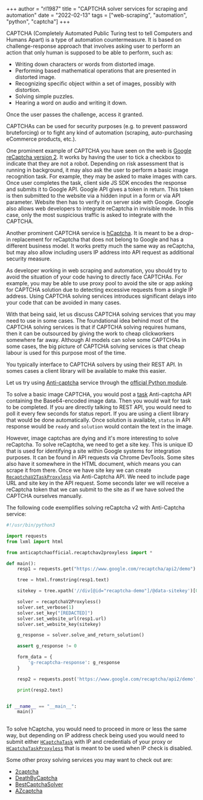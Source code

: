 +++
author = "rl1987"
title = "CAPTCHA solver services for scraping and automation"
date = "2022-02-13"
tags = ["web-scraping", "automation", "python", "captcha"]
+++

CAPTCHA (Completely Automated Public Turing test to tell Computers and Humans Apart) is a type of automation
countermeasure. It is based on challenge-response approach that involves asking user to perform an action
that only human is supposed to be able to perform, such as:

* Writing down characters or words from distorted image.
* Performing based mathematical operations that are presented in distorted image.
* Recognizing specific object within a set of images, possibly with distortion.
* Solving simple puzzles.
* Hearing a word on audio and writing it down.

Once the user passes the challenge, access it granted. 

CAPTCHAs can be used for security purposes (e.g. to prevent password bruteforcing) or to fight any kind of automation
(scraping, auto-purchasing eCommerce products, etc.). 

One prominent example of CAPTCHA you have seen on the web is [Google reCaptcha version 2](https://developers.google.com/recaptcha/docs/display). 
It works by having the user to tick a checkbox to indicate that they are not a robot. Depending on risk assessment that is
running in background, it may also ask the user to perform a basic image recognition task. For example, they may be asked
to make images with cars. Once user completes the task, client side JS SDK encodes the response and submits it to Google API.
Google API gives a token in return. This token is then submitted to the website via a hidden input in a form or via API
parameter. Website then has to verify it on server side with Google. Google also allows web developers to integrate reCaptcha
in invisible mode. In this case, only the most suspicious traffic is asked to integrate with the CAPTCHA.

Another prominent CAPTCHA service is [hCaptcha](https://docs.hcaptcha.com/). It is meant to be a drop-in replacement for 
reCaptcha that does not belong to Google and has a different business model. It works pretty much the same way as reCaptcha, 
but may also allow including users IP address into API request as additional security measure.

As developer working in web scraping and automation, you should try to avoid the situation of your code having to directly
face CAPTCHAs. For example, you may be able to use proxy pool to avoid the site or app asking for
CAPTCHA solution due to detecting excessive requests from a single IP address. Using CAPTCHA solving services introduces 
significant delays into your code that can be avoided in many cases.

With that being said, let us discuss CAPTCHA solving services that you may need to use in some cases. The foundational idea
behind most of the CAPTCHA solving services is that if CAPTCHA solving requires humans, then it can be outsourced by giving
the work to cheap clickworkers somewhere far away. Although AI models can solve some CAPTCHAs in some cases, the big picture
of CAPTCHA solving services is that cheap labour is used for this purpose most of the time.

You typically interface to CAPTCHA solvers by using their REST API. In somes cases a client library will be available to make
this easier.

Let us try using [Anti-captcha](https://anti-captcha.com/) service through the [official Python module](https://github.com/AdminAnticaptcha/anticaptcha-python).

To solve a basic image CAPTCHA, you would post a [task](https://anti-captcha.com/apidoc/task-types/ImageToTextTask) 
Anti-captcha API containing the Base64-encoded image data. Then you would wait for task to be completed. If you are directly
talking to REST API, you would need to poll it every few seconds for status report. If you are using a client library that
would be done automatically. Once solution is available, `status` in API response would be `ready` and `solution` would contain
the text in the image. 

However, image captchas are dying and it's more interesting to solve reCaptcha. To solve reCaptcha, we need to get a site key.
This is unique ID that is used for identifying a site within Google systems for integration purposes. It can be found in API
requests via Chrome DevTools. Some sites also have it somewhere in the HTML document, which means you can scrape it from there.
Once we have site key we can create [`RecaptchaV2TaskProxyless`](https://anti-captcha.com/apidoc/task-types/RecaptchaV2TaskProxyless) via 
Anti-Captcha API. We need to include page URL and site key in the API request. Some seconds later we will receive a reCaptcha
token that we can submit to the site as if we have solved the CAPTCHA ourselves manually.

The following code exemplifies solving reCaptcha v2 with Anti-Captcha service:

```python
#!/usr/bin/python3

import requests
from lxml import html

from anticaptchaofficial.recaptchav2proxyless import *

def main():
    resp1 = requests.get("https://www.google.com/recaptcha/api2/demo")

    tree = html.fromstring(resp1.text)

    sitekey = tree.xpath('//div[@id="recaptcha-demo"]/@data-sitekey')[0]

    solver = recaptchaV2Proxyless()
    solver.set_verbose(1)
    solver.set_key("[REDACTED]")
    solver.set_website_url(resp1.url)
    solver.set_website_key(sitekey)

    g_response = solver.solve_and_return_solution()

    assert g_response != 0

    form_data = {
        'g-recaptcha-response': g_response
    }

    resp2 = requests.post('https://www.google.com/recaptcha/api2/demo', data=form_data)

    print(resp2.text)


if __name__ == "__main__":
    main()
    
```

To solve hCaptcha, you would need to proceed in more or less the same way, but depending on IP address check being used you
would need to submit either [`HCaptchaTask`](https://anti-captcha.com/apidoc/task-types/HCaptchaTask) with IP and credentials
of your proxy or [`HCaptchaTaskProxyless`](https://anti-captcha.com/apidoc/task-types/HCaptchaTaskProxyless) that is meant
to be used when IP check is disabled.

Some other proxy solving services you may want to check out are:

* [2captcha](https://2captcha.com/)
* [DeathByCaptcha](https://www.deathbycaptcha.com/)
* [BestCaptchaSolver](https://bestcaptchasolver.com/)
* [AZcaptcha](https://azcaptcha.com/)

